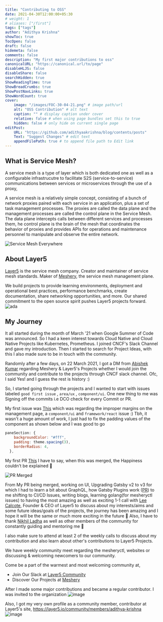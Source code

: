 ```yaml
---
title: "Contributing to OSS"
date: 2021-04-30T12:00:00+05:30
# weight: 1
# aliases: ["/first"]
tags: ["tags"]
author: "Adithya Krishna"
showToc: true
TocOpen: false
draft: false
hidemeta: false
comments: false
description: "My first major contributions to oss"
canonicalURL: "https://canonical.url/to/page"
disableHLJS: false
disableShare: false
searchHidden: true
ShowReadingTime: true
ShowBreadCrumbs: true
ShowPostNavLinks: true
ShowWordCount: true
cover:
    image: "/images/FOC-30-04-21.png" # image path/url
    alt: "OSS Contribution" # alt text
    caption: "" # display caption under cover
    relative: false # when using page bundles set this to true
    hidden: false # only hide on current single page
editPost:
    URL: "https://github.com/adithyaakrishna/blog/contents/posts"
    Text: "Suggest Changes" # edit text
    appendFilePath: true # to append file path to Edit link
---
```


## What is Service Mesh?
A service mesh is a type of layer which is both dedicated one as well as a configurable infrastrucutre to facilitate S2S (service-to-service) communications between services or microservices through the use of a proxy,

A service mesh is a relatively simple concept, consisting of a bunch of network proxies paired with each service in an application, plus a set of task management processes. The proxies are called the data plane and the management processes are called the control plane in the Service Mesh. The data plane intercepts calls between different services and processes them, he control plane is the brain of the mesh that coordinates the behavior of proxies and provides APIs for operations and maintenance personnel to manipulate and observe the entire network.

![Service Mesh Everywhere](https://dev-to-uploads.s3.amazonaws.com/uploads/articles/g7d00a4opfuta62uu8cy.jpg)

## About Layer5
[Layer5](https://layer5.io) is the service mesh company. Creator and maintainer of service mesh standards. Maker of [Meshery](https://meshery.io), the service mesh management plane.

We build projects to provide learning environments, deployment and operational best practices, performance benchmarks, create documentation, share networking opportunities, and more. Our shared commitment to the open source spirit pushes Layer5 projects forward.
![ada](https://dev-to-uploads.s3.amazonaws.com/uploads/articles/3jfz79u6khjr0lg3z0o9.png)

## My Journey
It all started during the month of March '21 when Google Summer of Code was announced. So I had a keen interest towards Cloud Native and Cloud Native Projects like Kubernetes, Prometheus. I joined CNCF's Slack Channel and gave my introduction. Then I started to search for Project Ideas, with this I also made sure to be in touch with the community. 

Randomly after a few days, on 22 March 2021, I got a DM from [Abishek Kumar](https://www.linkedin.com/in/abishek-kumar-51a1761b/) regarding Meshery & Layer5's Projects whether I would join the community and contribute to the projects through CNCF slack channel. Ofc, I said Yes! and I guess the rest is history :)

So, I started going through the projects and I wanted to start with issues labeled `good first issue` , `area/ux` , `component/ui`. One new thing to me was Signing off the commits i.e DCO check for every Commit or PR.

My first issue was [This](https://github.com/layer5io/meshery/issues/2576) which was regarding the improper margins on the management page, a `component/ui` and `framework/react` issue :)
Tbh, it wasn't a huge amount of work, I just had to fix the padding values of the component as shown below and I was good to go

```javascript
paneSection: {
    backgroundColor: "#fff",
    padding: theme.spacing(3),
    borderRadius: 4,
  },
```

My first PR [This](https://github.com/layer5io/meshery/pull/2615) I have to say, when this was merged, the Happiness couldn't be explained 🎉

![PR Merged](https://dev-to-uploads.s3.amazonaws.com/uploads/articles/e1xkoh8wrxqt30m106li.jpg)
 
From My PR being merged, working on UI, Upgrading Gatsby v2 to v3 for which I had to learn a bit about GraphQL, how Gatsby Plugins work ([PR](https://github.com/layer5io/layer5/pull/1767)) to me shifting to CI/CD Issues, writing blogs, learning golang(for mesheryctl issues) to having the most amazing as well as exciting 1-1 call with [Lee Calcote](https://www.linkedin.com/in/leecalcote/), Founder & CEO of Layer5 to discuss about my interests/aims and some future ideas/goals of the projects, the journey has been amazing and I hope it will be the same or much more exciting in the future 💯
Also, I have to thank [Nikhil Ladha](https://www.linkedin.com/in/nikhil-ladha/) as well as other members of the community for constantly guiding and mentoring me 🍻


I also make sure to attend at least 2 of the weekly calls to discuss about my contribution and also learn about other's contributions to Layer5 Projects.

We have weekly community meet regarding the mesheryctl, websites or discussing & welcoming newcomers to our community.

Come be a part of the warmest and most welcoming community at,
- Join Our Slack at [Layer5 Community](https://layer5io.slack.com/)
- Discover Our Projects at [Meshery](https://meshery.io)

After I made some major contributions and became a regular contributor. I was invited to the organization
![image](https://dev-to-uploads.s3.amazonaws.com/uploads/articles/eechpbpaenyunaoaaxif.png)

Also, I got my very own profile as a community member, contributor at Layer5's site, https://layer5.io/community/members/adithya-krishna
![image](https://dev-to-uploads.s3.amazonaws.com/uploads/articles/hudl2gj5b41p5j6plrjh.png)

